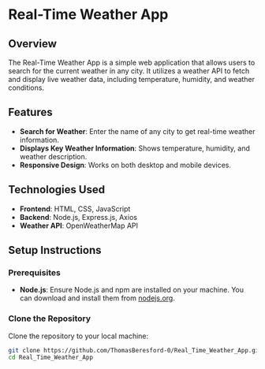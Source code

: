 # Real-Time Weather App

## Overview

The Real-Time Weather App is a simple web application that allows users to search for the current weather in any city. It utilizes a weather API to fetch and display live weather data, including temperature, humidity, and weather conditions.

## Features

- **Search for Weather**: Enter the name of any city to get real-time weather information.
- **Displays Key Weather Information**: Shows temperature, humidity, and weather description.
- **Responsive Design**: Works on both desktop and mobile devices.

## Technologies Used

- **Frontend**: HTML, CSS, JavaScript
- **Backend**: Node.js, Express.js, Axios
- **Weather API**: OpenWeatherMap API

## Setup Instructions

### Prerequisites

- **Node.js**: Ensure Node.js and npm are installed on your machine. You can download and install them from [nodejs.org](https://nodejs.org/).

### Clone the Repository

Clone the repository to your local machine:

```bash
git clone https://github.com/ThomasBeresford-0/Real_Time_Weather_App.git
cd Real_Time_Weather_App
